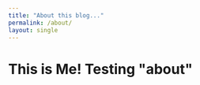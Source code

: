 ```yaml
---
title: "About this blog..."
permalink: /about/
layout: single
---
```


# This is Me! Testing "about"

